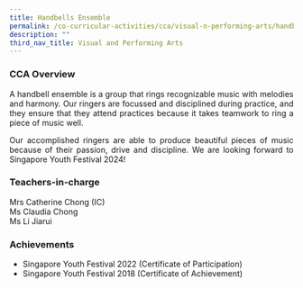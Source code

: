 ```yaml
---
title: Handbells Ensemble
permalink: /co-curricular-activities/cca/visual-n-performing-arts/handbells-ensemble/
description: ""
third_nav_title: Visual and Performing Arts
---
```

### CCA Overview
<p style="text-align: justify;">A handbell ensemble is a group that rings recognizable music with melodies and harmony. Our ringers are focussed and disciplined during practice, and they ensure that they attend practices because it takes teamwork to ring a piece of music well.

</p><p style="text-align: justify;">Our accomplished ringers are able to produce beautiful pieces of music because of their passion, drive and discipline. We are looking forward to Singapore Youth Festival 2024! </p>

### Teachers-in-charge
Mrs Catherine Chong (IC) <br>
Ms Claudia Chong <br>
Ms Li Jiarui<br>

### Achievements
* Singapore Youth Festival 2022 (Certificate of Participation)<br>
* Singapore Youth Festival 2018 (Certificate of Achievement)